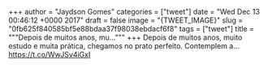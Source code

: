
+++
author = "Jaydson Gomes"
categories = ["tweet"]
date = "Wed Dec 13 00:46:12 +0000 2017"
draft = false
image = "{TWEET_IMAGE}"
slug = "0fb625f840585bf5e88bdaa37f98038ebdacf6f8"
tags = ["tweet"]
title = """Depois de muitos anos, mu..."""
+++
Depois de muitos anos, muito estudo e muita prática, chegamos no prato perfeito.
Contemplem a… https://t.co/WwJSv4iGxI
